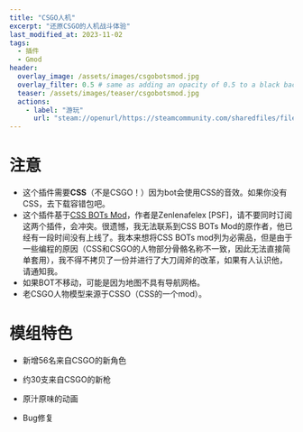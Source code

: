 ```yaml
---
title: "CSGO人机"
excerpt: "还原CSGO的人机战斗体验"
last_modified_at: 2023-11-02
tags:
  - 插件
  - Gmod
header:
  overlay_image: /assets/images/csgobotsmod.jpg
  overlay_filter: 0.5 # same as adding an opacity of 0.5 to a black background
  teaser: /assets/images/teaser/csgobotsmod.jpg
  actions:
    - label: "游玩"
      url: "steam://openurl/https://steamcommunity.com/sharedfiles/filedetails/?id=3069601093https://steamcommunity.com/sharedfiles/filedetails/?id=3069601093"
---
```


# 注意

- 这个插件需要**CSS**（不是CSGO！）因为bot会使用CSS的音效。如果你没有CSS，去下载容错包吧。
- 这个插件基于[CSS BOTs Mod](steam://openurl/https://steamcommunity.com/sharedfiles/filedetails/?id=2836920887)，作者是Zenlenafelex [PSF]，请不要同时订阅这两个插件，会冲突。很遗憾，我无法联系到CSS BOTs Mod的原作者，他已经有一段时间没有上线了。我本来想将CSS BOTs mod列为必需品，但是由于一些编程的原因（CSS和CSGO的人物部分骨骼名称不一致，因此无法直接简单套用），我不得不拷贝了一份并进行了大刀阔斧的改革，如果有人认识他，请通知我。
- 如果BOT不移动，可能是因为地图不具有导航网格。
- 老CSGO人物模型来源于CSSO（CSS的一个mod）。

# 模组特色

- 新增56名来自CSGO的新角色

- 约30支来自CSGO的新枪

- 原汁原味的动画

- Bug修复

